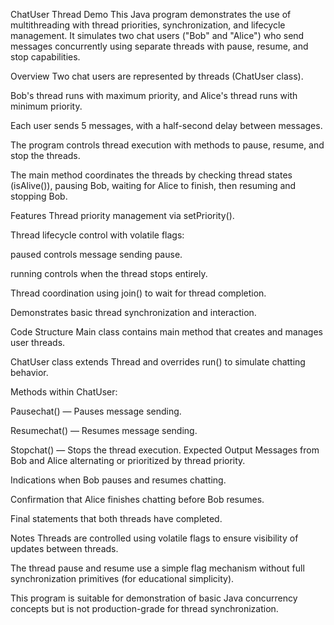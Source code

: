ChatUser Thread Demo
This Java program demonstrates the use of multithreading with thread priorities, synchronization, and lifecycle management. It simulates two chat users ("Bob" and "Alice") who send messages concurrently using separate threads with pause, resume, and stop capabilities.

Overview
Two chat users are represented by threads (ChatUser class).

Bob's thread runs with maximum priority, and Alice's thread runs with minimum priority.

Each user sends 5 messages, with a half-second delay between messages.

The program controls thread execution with methods to pause, resume, and stop the threads.

The main method coordinates the threads by checking thread states (isAlive()), pausing Bob, waiting for Alice to finish, then resuming and stopping Bob.

Features
Thread priority management via setPriority().

Thread lifecycle control with volatile flags:

paused controls message sending pause.

running controls when the thread stops entirely.

Thread coordination using join() to wait for thread completion.

Demonstrates basic thread synchronization and interaction.

Code Structure
Main class contains main method that creates and manages user threads.

ChatUser class extends Thread and overrides run() to simulate chatting behavior.

Methods within ChatUser:

Pausechat() — Pauses message sending.

Resumechat() — Resumes message sending.

Stopchat() — Stops the thread execution.
Expected Output
Messages from Bob and Alice alternating or prioritized by thread priority.

Indications when Bob pauses and resumes chatting.

Confirmation that Alice finishes chatting before Bob resumes.

Final statements that both threads have completed.

Notes
Threads are controlled using volatile flags to ensure visibility of updates between threads.

The thread pause and resume use a simple flag mechanism without full synchronization primitives (for educational simplicity).

This program is suitable for demonstration of basic Java concurrency concepts but is not production-grade for thread synchronization.
